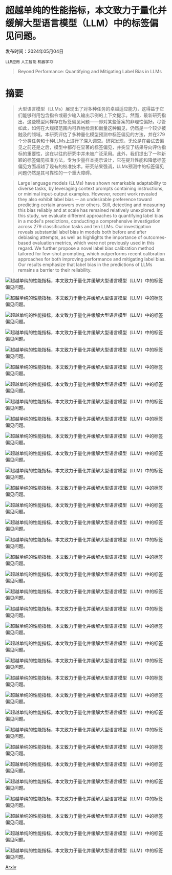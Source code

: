 # 超越单纯的性能指标，本文致力于量化并缓解大型语言模型（LLM）中的标签偏见问题。

发布时间：2024年05月04日

`LLM应用` `人工智能` `机器学习`

> Beyond Performance: Quantifying and Mitigating Label Bias in LLMs

# 摘要

> 大型语言模型（LLMs）展现出了对多种任务的卓越适应能力，这得益于它们能够利用包含指令或最少输入输出示例的上下文提示。然而，最新研究指出，这些模型同样存在标签偏见问题——即对某些答案的非理性偏好。尽管如此，如何在大规模范围内可靠地检测和衡量这种偏见，仍然是一个较少被触及的领域。本研究评估了多种量化模型预测中标签偏见的方法，并在279个分类任务和十种LLMs上进行了深入调查。研究发现，无论是在尝试去偏见之前还是之后，模型中都存在显著的标签偏见，并突显了结果导向评估指标的重要性，这在以往的研究中并未被广泛采用。此外，我们提出了一种新颖的标签偏见校准方法，专为少量样本提示设计，它在提升性能和降低标签偏见方面超越了现有的校准技术。研究结果强调，LLMs预测中的标签偏见问题仍然是其可靠性的一个重大障碍。

> Large language models (LLMs) have shown remarkable adaptability to diverse tasks, by leveraging context prompts containing instructions, or minimal input-output examples. However, recent work revealed they also exhibit label bias -- an undesirable preference toward predicting certain answers over others. Still, detecting and measuring this bias reliably and at scale has remained relatively unexplored. In this study, we evaluate different approaches to quantifying label bias in a model's predictions, conducting a comprehensive investigation across 279 classification tasks and ten LLMs. Our investigation reveals substantial label bias in models both before and after debiasing attempts, as well as highlights the importance of outcomes-based evaluation metrics, which were not previously used in this regard. We further propose a novel label bias calibration method tailored for few-shot prompting, which outperforms recent calibration approaches for both improving performance and mitigating label bias. Our results emphasize that label bias in the predictions of LLMs remains a barrier to their reliability.

![超越单纯的性能指标，本文致力于量化并缓解大型语言模型（LLM）中的标签偏见问题。](../../..//opt/data/Projects/HuggingArxiv/paper_images/2405.02743/fig1.png)

![超越单纯的性能指标，本文致力于量化并缓解大型语言模型（LLM）中的标签偏见问题。](../../..//opt/data/Projects/HuggingArxiv/paper_images/2405.02743/Llama2_macro_f1.png)

![超越单纯的性能指标，本文致力于量化并缓解大型语言模型（LLM）中的标签偏见问题。](../../..//opt/data/Projects/HuggingArxiv/paper_images/2405.02743/Llama2_rsd.png)

![超越单纯的性能指标，本文致力于量化并缓解大型语言模型（LLM）中的标签偏见问题。](../../..//opt/data/Projects/HuggingArxiv/paper_images/2405.02743/Llama2_simple_estimate.png)

![超越单纯的性能指标，本文致力于量化并缓解大型语言模型（LLM）中的标签偏见问题。](../../..//opt/data/Projects/HuggingArxiv/paper_images/2405.02743/Llama2-7B_macro_f1.png)

![超越单纯的性能指标，本文致力于量化并缓解大型语言模型（LLM）中的标签偏见问题。](../../..//opt/data/Projects/HuggingArxiv/paper_images/2405.02743/Llama2-7B_rsd.png)

![超越单纯的性能指标，本文致力于量化并缓解大型语言模型（LLM）中的标签偏见问题。](../../..//opt/data/Projects/HuggingArxiv/paper_images/2405.02743/Llama2-7B_bias_score.png)

![超越单纯的性能指标，本文致力于量化并缓解大型语言模型（LLM）中的标签偏见问题。](../../..//opt/data/Projects/HuggingArxiv/paper_images/2405.02743/Llama2-13B_macro_f1.png)

![超越单纯的性能指标，本文致力于量化并缓解大型语言模型（LLM）中的标签偏见问题。](../../..//opt/data/Projects/HuggingArxiv/paper_images/2405.02743/Llama2-13B_rsd.png)

![超越单纯的性能指标，本文致力于量化并缓解大型语言模型（LLM）中的标签偏见问题。](../../..//opt/data/Projects/HuggingArxiv/paper_images/2405.02743/Llama2-13B_bias_score.png)

![超越单纯的性能指标，本文致力于量化并缓解大型语言模型（LLM）中的标签偏见问题。](../../..//opt/data/Projects/HuggingArxiv/paper_images/2405.02743/Llama2_bias_score.png)

![超越单纯的性能指标，本文致力于量化并缓解大型语言模型（LLM）中的标签偏见问题。](../../..//opt/data/Projects/HuggingArxiv/paper_images/2405.02743/Llama2_rsd.png)

![超越单纯的性能指标，本文致力于量化并缓解大型语言模型（LLM）中的标签偏见问题。](../../..//opt/data/Projects/HuggingArxiv/paper_images/2405.02743/All_rsd.png)

![超越单纯的性能指标，本文致力于量化并缓解大型语言模型（LLM）中的标签偏见问题。](../../..//opt/data/Projects/HuggingArxiv/paper_images/2405.02743/All_bias_score.png)

![超越单纯的性能指标，本文致力于量化并缓解大型语言模型（LLM）中的标签偏见问题。](../../..//opt/data/Projects/HuggingArxiv/paper_images/2405.02743/All_macro_f1.png)

![超越单纯的性能指标，本文致力于量化并缓解大型语言模型（LLM）中的标签偏见问题。](../../..//opt/data/Projects/HuggingArxiv/paper_images/2405.02743/Mistral_bias_score.png)

![超越单纯的性能指标，本文致力于量化并缓解大型语言模型（LLM）中的标签偏见问题。](../../..//opt/data/Projects/HuggingArxiv/paper_images/2405.02743/Mistral_rsd.png)

![超越单纯的性能指标，本文致力于量化并缓解大型语言模型（LLM）中的标签偏见问题。](../../..//opt/data/Projects/HuggingArxiv/paper_images/2405.02743/Falcon_bias_score.png)

![超越单纯的性能指标，本文致力于量化并缓解大型语言模型（LLM）中的标签偏见问题。](../../..//opt/data/Projects/HuggingArxiv/paper_images/2405.02743/Falcon_rsd.png)

![超越单纯的性能指标，本文致力于量化并缓解大型语言模型（LLM）中的标签偏见问题。](../../..//opt/data/Projects/HuggingArxiv/paper_images/2405.02743/Mistral_macro_f1.png)

![超越单纯的性能指标，本文致力于量化并缓解大型语言模型（LLM）中的标签偏见问题。](../../..//opt/data/Projects/HuggingArxiv/paper_images/2405.02743/Mistral_rsd.png)

![超越单纯的性能指标，本文致力于量化并缓解大型语言模型（LLM）中的标签偏见问题。](../../..//opt/data/Projects/HuggingArxiv/paper_images/2405.02743/Mistral_simple_estimate.png)

![超越单纯的性能指标，本文致力于量化并缓解大型语言模型（LLM）中的标签偏见问题。](../../..//opt/data/Projects/HuggingArxiv/paper_images/2405.02743/Falcon_macro_f1.png)

![超越单纯的性能指标，本文致力于量化并缓解大型语言模型（LLM）中的标签偏见问题。](../../..//opt/data/Projects/HuggingArxiv/paper_images/2405.02743/Falcon_rsd.png)

![超越单纯的性能指标，本文致力于量化并缓解大型语言模型（LLM）中的标签偏见问题。](../../..//opt/data/Projects/HuggingArxiv/paper_images/2405.02743/Falcon_simple_estimate.png)

![超越单纯的性能指标，本文致力于量化并缓解大型语言模型（LLM）中的标签偏见问题。](../../..//opt/data/Projects/HuggingArxiv/paper_images/2405.02743/Mistral-7B_macro_f1.png)

![超越单纯的性能指标，本文致力于量化并缓解大型语言模型（LLM）中的标签偏见问题。](../../..//opt/data/Projects/HuggingArxiv/paper_images/2405.02743/Mistral-7B_rsd.png)

![超越单纯的性能指标，本文致力于量化并缓解大型语言模型（LLM）中的标签偏见问题。](../../..//opt/data/Projects/HuggingArxiv/paper_images/2405.02743/Mistral-7B_bias_score.png)

![超越单纯的性能指标，本文致力于量化并缓解大型语言模型（LLM）中的标签偏见问题。](../../..//opt/data/Projects/HuggingArxiv/paper_images/2405.02743/Falcon-7B_macro_f1.png)

![超越单纯的性能指标，本文致力于量化并缓解大型语言模型（LLM）中的标签偏见问题。](../../..//opt/data/Projects/HuggingArxiv/paper_images/2405.02743/Falcon-7B_rsd.png)

![超越单纯的性能指标，本文致力于量化并缓解大型语言模型（LLM）中的标签偏见问题。](../../..//opt/data/Projects/HuggingArxiv/paper_images/2405.02743/Falcon-7B_bias_score.png)

![超越单纯的性能指标，本文致力于量化并缓解大型语言模型（LLM）中的标签偏见问题。](../../..//opt/data/Projects/HuggingArxiv/paper_images/2405.02743/Falcon-40B_macro_f1.png)

![超越单纯的性能指标，本文致力于量化并缓解大型语言模型（LLM）中的标签偏见问题。](../../..//opt/data/Projects/HuggingArxiv/paper_images/2405.02743/Falcon-40B_rsd.png)

![超越单纯的性能指标，本文致力于量化并缓解大型语言模型（LLM）中的标签偏见问题。](../../..//opt/data/Projects/HuggingArxiv/paper_images/2405.02743/Falcon-40B_bias_score.png)

[Arxiv](https://arxiv.org/abs/2405.02743)